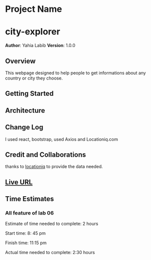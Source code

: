 
# Project Name

# city-explorer

**Author**: Yahia Labib
**Version**: 1.0.0

## Overview

This webpage designed to help people to get informations about any country or city they choose.

## Getting Started
<!-- What are the steps that a user must take in order to build this app on their own machine and get it running? -->

## Architecture
<!-- Provide a detailed description of the application design. What technologies (languages, libraries, etc) you're using, and any other relevant design information. -->

## Change Log

I used react, bootstrap, used Axios and Locationiq.com

## Credit and Collaborations

thanks to [locationiq](https://locationiq.com) to provide the data needed.

## [Live URL](city-finder.netlify.app)

## Time Estimates

### All feature of lab 06

Estimate of time needed to complete: 2 hours

Start time: 8: 45 pm

Finish time: 11:15 pm

Actual time needed to complete: 2:30 hours
